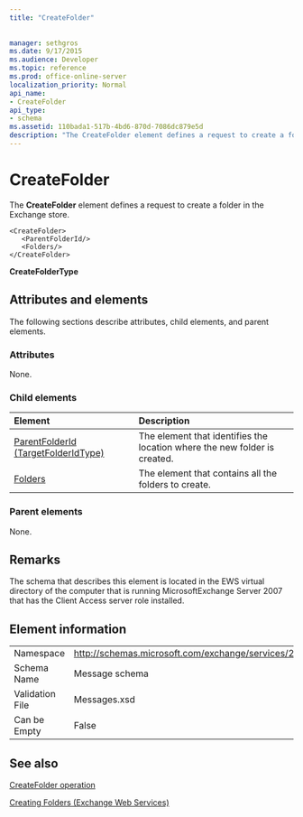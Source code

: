 ```yaml
---
title: "CreateFolder"
 
 
manager: sethgros
ms.date: 9/17/2015
ms.audience: Developer
ms.topic: reference
ms.prod: office-online-server
localization_priority: Normal
api_name:
- CreateFolder
api_type:
- schema
ms.assetid: 110bada1-517b-4bd6-870d-7086dc879e5d
description: "The CreateFolder element defines a request to create a folder in the Exchange store."
---
```


# CreateFolder

The **CreateFolder** element defines a request to create a folder in the Exchange store. 
  
```
<CreateFolder>
   <ParentFolderId/>
   <Folders/>
</CreateFolder>
```

 **CreateFolderType**
## Attributes and elements

The following sections describe attributes, child elements, and parent elements.
  
### Attributes

None.
  
### Child elements

|**Element**|**Description**|
|:-----|:-----|
|[ParentFolderId (TargetFolderIdType)](parentfolderid-targetfolderidtype.md) <br/> |The element that identifies the location where the new folder is created.  <br/> |
|[Folders](folders-ex15websvcsotherref.md) <br/> |The element that contains all the folders to create.  <br/> |
   
### Parent elements

None.
  
## Remarks

The schema that describes this element is located in the EWS virtual directory of the computer that is running MicrosoftExchange Server 2007 that has the Client Access server role installed.
  
## Element information

|||
|:-----|:-----|
|Namespace  <br/> |http://schemas.microsoft.com/exchange/services/2006/messages  <br/> |
|Schema Name  <br/> |Message schema  <br/> |
|Validation File  <br/> |Messages.xsd  <br/> |
|Can be Empty  <br/> |False  <br/> |
   
## See also



[CreateFolder operation](createfolder-operation.md)


[Creating Folders (Exchange Web Services)](http://msdn.microsoft.com/library/3b15b0ec-8691-45ed-9a24-a91ff732d6cf%28Office.15%29.aspx)

